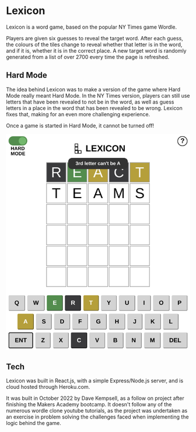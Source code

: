# Lexicon

Lexicon is a word game, based on the popular NY Times game Wordle.

Players are given six guesses to reveal the target word. After each guess, the colours of the tiles change to reveal whether that letter is in the word, and if it is, whether it is in the correct place. A new target word is randomly generated from a list of over 2700 every time the page is refreshed.

## Hard Mode

The idea behind Lexicon was to make a version of the game where Hard Mode really meant Hard Mode. In the NY Times version, players can still use letters that have been revealed to not be in the word, as well as guess letters in a place in the word that has been revealed to be wrong. Lexicon fixes that, making for an even more challenging experience.

Once a game is started in Hard Mode, it cannot be turned off!

[![Screenshot](hardmodescreenshot.png)](https://lexicon-by-dave.herokuapp.com/)

## Tech

Lexicon was built in React.js, with a simple Express/Node.js server, and is cloud hosted through Heroku.com.

It was built in October 2022 by Dave Kempsell, as a follow on project after finishing the Makers Academy bootcamp. It doesn't follow any of the numerous wordle clone youtube tutorials, as the project was undertaken as an exercise in problem solving the challenges faced when implementing the logic behind the game.

